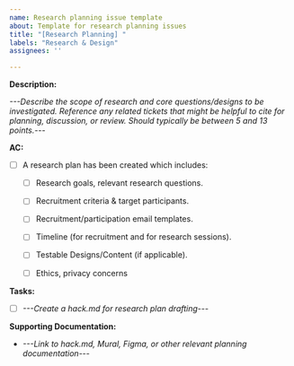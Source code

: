 ```yaml
---
name: Research planning issue template
about: Template for research planning issues
title: "[Research Planning] "
labels: "Research & Design"
assignees: ''

---
```


**Description:**

*---Describe the scope of research and core questions/designs to be investigated. Reference any related tickets that might be helpful to cite for planning, discussion, or review. Should typically be between 5 and 13 points.---*

**AC:**
- [ ] A research plan has been created which includes:
    - [ ] Research goals, relevant research questions.
    - [ ] Recruitment criteria & target participants.
    - [ ] Recruitment/participation email templates.
    - [ ] Timeline (for recruitment and for research sessions).
    - [ ] Testable Designs/Content (if applicable).

  - [ ] Ethics, privacy concerns 


**Tasks:**
- [ ] *---Create a hack.md for research plan drafting---*

**Supporting Documentation:**
- *---Link to hack.md, Mural, Figma, or other relevant planning documentation---*
